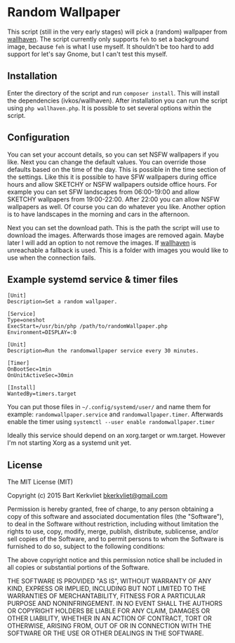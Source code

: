 # Random Wallpaper
This script (still in the very early stages) will pick a (random) wallpaper
from [wallhaven](http://alpha.wallhaven.cc/). The script currently only supports
`feh` to set a background image, because `feh` is what I use myself. It
shouldn't be too hard to add support for let's say Gnome, but I can't test this
myself.

## Installation
Enter the directory of the script and run `composer install`. This will install
the dependencies (ivkos/wallhaven). After installation you can run the script
using `php wallhaven.php`. It is possible to set several options within the
script.

## Configuration
You can set your account details, so you can set NSFW wallpapers if you like.
Next you can change the default values. You can override those defaults based on
the time of the day. This is possible in the time section of the settings. Like
this it is possible to have SFW wallpapers during office hours and allow SKETCHY
or NSFW wallpapers outside office hours. For example you can set SFW landscapes
from 06:00-19:00 and allow SKETCHY wallpapers from 19:00-22:00. After 22:00 you
can allow NSFW wallpapers as well. Of course you can do whatever you like.
Another option is to have landscapes in the morning and cars in the afternoon.

Next you can set the download path. This is the path the script will use to
download the images. Afterwards those images are removed again. Maybe later I
will add an option to not remove the images. If
[wallhaven](http://alpha.wallhaven.cc) is unreachable a fallback is used. This
is a folder with images you would like to use when the connection fails.

## Example systemd service & timer files
```
[Unit]
Description=Set a random wallpaper.

[Service]
Type=oneshot
ExecStart=/usr/bin/php /path/to/randomWallpaper.php
Environment=DISPLAY=:0
```

```
[Unit]
Description=Run the randomwallpaper service every 30 minutes.

[Timer]
OnBootSec=1min
OnUnitActiveSec=30min

[Install]
WantedBy=timers.target
```

You can put those files in `~/.config/systemd/user/` and name them for example:
`randomwallpaper.service` and `randomwallpaper.timer`. Afterwards enable the
timer using `systemctl --user enable randomwallpaper.timer`

Ideally this service should depend on an xorg.target or wm.target. However I'm
not starting Xorg as a systemd unit yet.

## License
The MIT License (MIT)

Copyright (c) 2015 Bart Kerkvliet <bkerkvliet@gmail.com>

Permission is hereby granted, free of charge, to any person obtaining a copy
of this software and associated documentation files (the "Software"), to deal
in the Software without restriction, including without limitation the rights
to use, copy, modify, merge, publish, distribute, sublicense, and/or sell
copies of the Software, and to permit persons to whom the Software is
furnished to do so, subject to the following conditions:

The above copyright notice and this permission notice shall be included in
all copies or substantial portions of the Software.

THE SOFTWARE IS PROVIDED "AS IS", WITHOUT WARRANTY OF ANY KIND, EXPRESS OR
IMPLIED, INCLUDING BUT NOT LIMITED TO THE WARRANTIES OF MERCHANTABILITY,
FITNESS FOR A PARTICULAR PURPOSE AND NONINFRINGEMENT. IN NO EVENT SHALL THE
AUTHORS OR COPYRIGHT HOLDERS BE LIABLE FOR ANY CLAIM, DAMAGES OR OTHER
LIABILITY, WHETHER IN AN ACTION OF CONTRACT, TORT OR OTHERWISE, ARISING FROM,
OUT OF OR IN CONNECTION WITH THE SOFTWARE OR THE USE OR OTHER DEALINGS IN
THE SOFTWARE.
